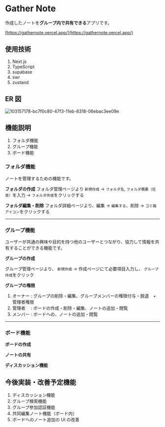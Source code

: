 # Gather Note

作成したノートを**グループ内で共有できる**アプリです。

[https://gathernote.vercel.app/](https://gathernote.vercel.app/)

## 使用技術

1. Next.js
2. TypeScript
3. supabase
4. swr
5. zustand

## ER 図
![103157178-bc7f0c80-47f3-11eb-8318-06ebac3ee09e](https://github.com/anji0114/gather-note/assets/72867978/80badaca-8b17-433b-8888-d9c4c3645fdc)

## 機能説明

1. フォルダ機能
2. グループ機能
3. ボード機能

### フォルダ機能

ノートを管理するための機能です。

**フォルダの作成**
フォルダ管理ページより `新規作成` → `フォルダ名`, `フォルダ概要（任意）`を入力 → `フォルダ作成`をクリックする

**フォルダ編集・削除**
フォルダ詳細ページより、編集 → `編集する`、削除 → `ゴミ箱アイコン`をクリックする

---

### グループ機能

ユーザーが共通の興味や目的を持つ他のユーザーとつながり、協力して情報を共有することができる機能です。

**グループの作成**

グループ管理ページより、 `新規作成` → 作成ページにて必要項目入力し、 `グループ作成`をクリック

**グループの権限**

1. オーナー : グループの削除・編集、グループメンバーの権限付与・脱退　+ 管理者権限
2. 管理者　 : ボードの作成・削除・編集、ノートの追加・閲覧
3. メンバー : ボードへの、ノートの追加・閲覧

---

### ボード機能

**ボードの作成**

**ノートの共有**

**ディスカッション機能**

## 今後実装・改善予定機能

1. ディスカッション機能
2. グループ検索機能
3. グループ参加認証機能
4. 共同編集ノート機能（ボード内）
5. ボードへのノート追加の UI の改善
